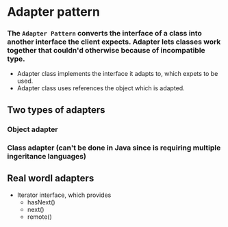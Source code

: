 # Adapter pattern
### The `Adapter Pattern` converts the interface of a class into another interface the client expects. Adapter lets classes work together that couldn'd otherwise because of incompatible type.

- Adapter class implements the interface it adapts to, which expets to be used.
- Adapter class uses references the object which is adapted.

## Two types of adapters
### Object adapter
### Class adapter (can't be done in Java since is requiring multiple ingeritance languages)

## Real wordl adapters
- Iterator interface, which provides 
	- hasNext()
	- next()
	- remote()